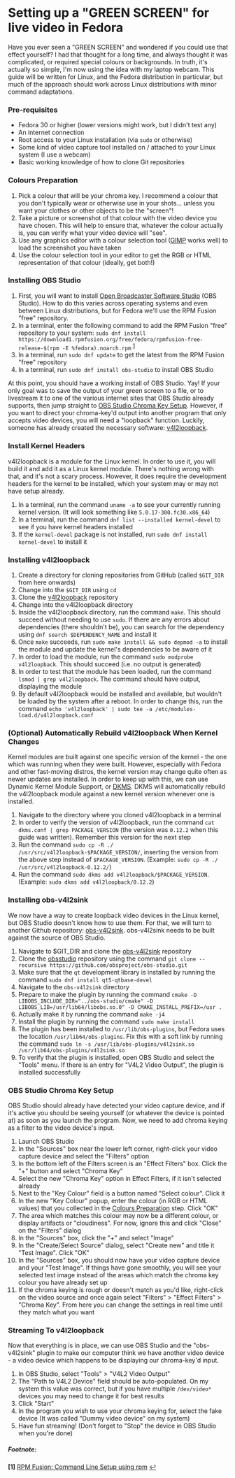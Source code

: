 # Setting up a "GREEN SCREEN" for live video in Fedora
Have you ever seen a "GREEN SCREEN" and wondered if you could use that effect yourself? I had that thought for a long time, and always thought it was complicated, or required special colours or backgrounds. In truth, it's actually so simple, I'm now using the idea with my laptop webcam. This guide will be written for Linux, and the Fedora distribution in particular, but much of the approach should work across Linux distributions with minor command adaptations.

### Pre-requisites
- Fedora 30 or higher (lower versions might work, but I didn't test any)
- An internet connection
- Root access to your Linux installation (via `sudo` or otherwise)
- Some kind of video capture tool installed on / attached to your Linux system (I use a webcam)
- Basic working knowledge of how to clone Git repositories

### Colours Preparation
1. Pick a colour that will be your chroma key. I recommend a colour that you don't typically wear or otherwise use in your shots... unless you want your clothes or other objects to be the "screen"!
1. Take a picture or screenshot of that colour with the video device you have chosen. This will help to ensure that, whatever the colour actually is, you can verify what your video device will "see".
1. Use any graphics editor with a colour selection tool ([GIMP](https://www.gimp.org/) works well) to load the screenshot you have taken
1. Use the colour selection tool in your editor to get the RGB or HTML representation of that colour (ideally, get both!)

### Installing OBS Studio
1. First, you will want to install [Open Broadcaster Software Studio](https://obsproject.com/download) (OBS Studio). How to do this varies across operating systems and even between Linux distributions, but for Fedora we'll use the RPM Fusion "free" repository.
1. In a terminal, enter the following command to add the RPM Fusion "free" repository to your system: `sudo dnf install https://download1.rpmfusion.org/free/fedora/rpmfusion-free-release-$(rpm -E %fedora).noarch.rpm` <sup id="add-free-repo">[1](#footnote1)</sup>
1. In a terminal, run `sudo dnf update` to get the latest from the RPM Fusion "free" repository
1. In a terminal, run `sudo dnf install obs-studio` to install OBS Studio

At this point, you should have a working install of OBS Studio. Yay! If your only goal was to save the output of your green screen to a file, or to livestream it to one of the various internet sites that OBS Studio already supports, then jump straight to [OBS Studio Chroma Key Setup](#obs-studio-chroma-key-setup). However, if you want to direct your chroma-key'd output into another program that only accepts video devices, you will need a "loopback" function. Luckily, someone has already created the necessary software: [v4l2loopback](https://github.com/umlaeute/v4l2loopback).

### Install Kernel Headers
v4l2loopback is a module for the Linux kernel. In order to use it, you will build it and add it as a Linux kernel module. There's nothing wrong with that, and it's not a scary process. However, it does require the development headers for the kernel to be installed, which your system may or may not have setup already.

1. In a terminal, run the command `uname -a` to see your currently running kernel version. (It will look something like `5.0.17-300.fc30.x86_64`)
1. In a terminal, run the command `dnf list --installed kernel-devel` to see if you have kernel headers installed
1. If the `kernel-devel` package is not installed, run `sudo dnf install kernel-devel` to install it

### Installing v4l2loopback
1. Create a directory for cloning repositories from GitHub (called `$GIT_DIR` from here onwards)
1. Change into the `$GIT_DIR` using `cd`
1. Clone the [v4l2loopback](https://github.com/umlaeute/v4l2loopback) repository
1. Change into the v4l2loopback directory
1. Inside the v4l2loopback directory, run the command `make`. This should succeed without needing to use `sudo`. If there are any errors about dependencies (there shouldn't be), you can search for the dependency using `dnf search $DEPENDENCY_NAME` and install it
1. Once `make` succeeds, run `sudo make install && sudo depmod -a` to install the module and update the kernel's dependencies to be aware of it
1. In order to load the module, run the command `sudo modprobe v4l2loopback`. This should succeed (i.e. no output is generated)
1. In order to test that the module has been loaded, run the command `lsmod | grep v4l2loopback`. The command should have output, displaying the module
1. By default v4l2loopback would be installed and available, but wouldn't be loaded by the system after a reboot. In order to change this, run the command `echo 'v4l2loopback' | sudo tee -a /etc/modules-load.d/v4l2loopback.conf`

### (Optional) Automatically Rebuild v4l2loopback When Kernel Changes
Kernel modules are built against one specific version of the kernel - the one which was running when they were built. However, especially with Fedora and other fast-moving distros, the kernel version may change quite often as newer updates are installed. In order to keep up with this, we can use Dynamic Kernel Module Support, or [DKMS](https://en.wikipedia.org/wiki/Dynamic_Kernel_Module_Support). DKMS will automatically rebuild the v4l2loopback module against a new kernel version whenever one is installed.

1. Navigate to the directory where you cloned v4l2loopback in a terminal
1. In order to verify the version of v4l2loopback, run the command `cat dkms.conf | grep PACKAGE_VERSION` (the version was `0.12.2` when this guide was written). Remember this version for the next step
1. Run the command `sudo cp -R ./ /usr/src/v4l2loopback-$PACKAGE_VERSION/`, inserting the version from the above step instead of `$PACKAGE_VERSION`. (Example: `sudo cp -R ./ /usr/src/v4l2loopback-0.12.2/`)
1. Run the command `sudo dkms add v4l2loopback/$PACKAGE_VERSION`. (Example: `sudo dkms add v4l2loopback/0.12.2`)

### Installing obs-v4l2sink
We now have a way to create loopback video devices in the Linux kernel, but OBS Studio doesn't know how to use them. For that, we will turn to another Github repository: [obs-v4l2sink](https://github.com/CatxFish/obs-v4l2sink). obs-v4l2sink needs to be built against the source of OBS Studio.

1. Navigate to $GIT_DIR and clone the [obs-v4l2sink](https://github.com/CatxFish/obs-v4l2sink) repository
1. Clone the [obsstudio](https://github.com/obsproject/obs-studio) repository using the command `git clone --recursive https://github.com/obsproject/obs-studio.git`
1. Make sure that the `qt` development library is installed by running the command `sudo dnf install qt5-qtbase-devel`
1. Navigate to the `obs-v4l2sink` directory
1. Prepare to make the plugin by running the command `cmake -D LIBOBS_INCLUDE_DIR="../obs-studio/cmake" -D LIBOBS_LIB=/usr/lib64/libobs.so.0" -D CMAKE_INSTALL_PREFIX=/usr .`
1. Actually make it by running the command `make -j4`
1. Install the plugin by running the command `sudo make install`
1. The plugin has been installed to `/usr/lib/obs-plugins`, but Fedora uses the location `/usr/lib64/obs-plugins`. Fix this with a soft link by running the command `sudo ln -s /usr/lib/obs-plugins/v4l2sink.so /usr/lib64/obs-plugins/v4l2sink.so`
1. To verify that the plugin is installed, open OBS Studio and select the "Tools" menu. If there is an entry for "V4L2 Video Output", the plugin is installed successfully

### OBS Studio Chroma Key Setup
OBS Studio should already have detected your video capture device, and if it's active you should be seeing yourself (or whatever the device is pointed at) as soon as you launch the program. Now, we need to add chroma keying as a filter to the video device's input.

1. Launch OBS Studio
1. In the "Sources" box near the lower left corner, right-click your video capture device and select the "Filters" option
1. In the bottom left of the Filters screen is an "Effect Filters" box. Click the "+" button and select "Chroma Key"
1. Select the new "Chroma Key" option in Effect Filters, if it isn't selected already
1. Next to the "Key Colour" field is a button named "Select colour". Click it
1. In the new "Key Colour" popup, enter the colour (in RGB or HTML values) that you collected in the [Colours Preparation](#colour-preparation) step. Click "OK"
1. The area which matches this colour may now be a different colour, or display artifacts or "cloudiness". For now, ignore this and click "Close" on the "Filters" dialog
1. In the "Sources" box, click the "+" and select "Image"
1. In the "Create/Select Source" dialog, select "Create new" and title it "Test Image". Click "OK"
1. In the "Sources" box, you should now have your video capture device and your "Test Image". If things have gone smoothly, you will see your selected test image instead of the areas which match the chroma key colour you have already set up
1. If the chroma keying is rough or doesn't match as you'd like, right-click on the video source and once again select "Filters" > "Effect Filters" > "Chroma Key". From here you can change the settings in real time until they match what you want

### Streaming To v4l2loopback
Now that everything is in place, we can use OBS Studio and the "obs-v4l2sink" plugin to make our computer think we have another video device - a video device which happens to be displaying our chroma-key'd input.

1. In OBS Studio, select "Tools" > "V4L2 Video Output"
1. The "Path to V4L2 Device" field should be auto-populated. On my system this value was correct, but if you have multiple `/dev/video*` devices you may need to change it for best results
1. Click "Start"
1. In the program you wish to use your chroma keying for, select the fake device (It was called "Dummy video device" on my system)
1. Have fun streaming! (Don't forget to "Stop" the device in OBS Studio when you're done)


##### Footnote:
<b id="footnote1">[1]</b> [RPM Fusion: Command Line Setup using rpm](https://rpmfusion.org/Configuration) [↩](#add-free-repo)

